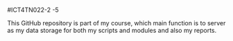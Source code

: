 #ICT4TN022-2 -5

This GitHub repository is part of my course, which main function is to server as my data storage for both my scripts and modules and also my reports.
